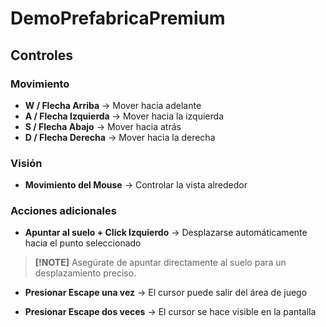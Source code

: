 # DemoPrefabricaPremium

## Controles

### Movimiento
- **W / Flecha Arriba** → Mover hacia adelante
- **A / Flecha Izquierda** → Mover hacia la izquierda
- **S / Flecha Abajo** → Mover hacia atrás
- **D / Flecha Derecha** → Mover hacia la derecha

### Visión
- **Movimiento del Mouse** → Controlar la vista alrededor

### Acciones adicionales
- **Apuntar al suelo + Click Izquierdo** → Desplazarse automáticamente hacia el punto seleccionado
  
 > **[!NOTE]**
 > Asegúrate de apuntar directamente al suelo para un desplazamiento preciso.
 
- **Presionar Escape una vez** → El cursor puede salir del área de juego  

- **Presionar Escape dos veces** → El cursor se hace visible en la pantalla  
